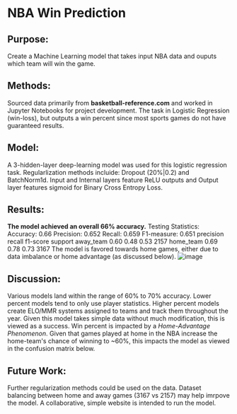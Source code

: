 # NBA Win Prediction

## Purpose:
Create a Machine Learning model that takes input NBA data and ouputs which team will win the game.

## Methods:
Sourced data primarily from **basketball-reference.com** and worked in Jupyter Notebooks for project development. The task in Logistic Regression (win-loss), but outputs a win percent since most sports games do not have guaranteed results.

## Model:
A 3-hidden-layer deep-learning model was used for this logistic regression task.
Regularlization methods incluide: Dropout (20%|0.2) and BatchNorm1d.
Input and Internal layers feature ReLU outputs and Output layer features sigmoid for Binary Cross Entropy Loss.

## Results:
**The model achieved an overall 66% accuracy.**
Testing Statistics:
Accuracy: 0.66
Precision: 0.652
Recall: 0.659
F1-measure: 0.651
precision    recall  f1-score   support
 away_team       0.60      0.48      0.53      2157
 home_team       0.69      0.78      0.73      3167
The model is favored towards home games, either due to data imbalance or home advantage (as discussed below).
![image](https://github.com/ahernandezjr/nba-win-prediction/assets/76761720/80dbe379-20ef-49f2-8547-66f67fd670ba)

## Discussion:
Various models land within the range of 60% to 70% accuracy. Lower percent models tend to only use player statistics. Higher percent models create ELO/MMR systems assigned to teams and track them throughout the year. Given this model takes simple data without much modification, this is viewed as a success.
Win percent is impacted by a *Home-Advantage Phenomenon*. Given that games played at home in the NBA increase the home-team's chance of winning to ~60%, this impacts the model as viewed in the confusion matrix below.

## Future Work:
Further regularization methods could be used on the data.
Dataset balancing between home and away games (3167 vs 2157) may help imrpove the model.
A collaborative, simple website is intended to run the model.
